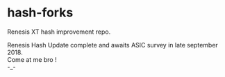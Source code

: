 # hash-forks

Renesis XT hash improvement repo.<br />

Renesis Hash Update complete and awaits ASIC survey in late september 2018. <br />
Come at me bro !<br />
            -_-<br />
                                                                 
